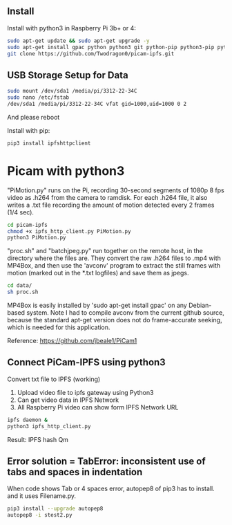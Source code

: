 
## Install
Install with python3 in Raspberry Pi 3b+ or 4:
```sh
sudo apt-get update && sudo apt-get upgrade -y
sudo apt-get install gpac python python3 git python-pip python3-pip python-picamera python3-picamera python-pil python3-pil python-numpy python3-numpy python-scipy python3-scipy -y
git clone https://github.com/Twodragon0/picam-ipfs.git
```
## USB Storage Setup for Data

```sh
sudo mount /dev/sda1 /media/pi/3312-22-34C
sudo nano /etc/fstab
/dev/sda1 /media/pi/3312-22-34C vfat gid=1000,uid=1000 0 2
```
And please reboot

Install with pip:

```sh
pip3 install ipfshttpclient
```

# Picam with python3 

"PiMotion.py" runs on the Pi, recording 30-second segments of 1080p 8 fps video as .h264 from the camera to ramdisk. For each .h264 file, it also writes a .txt file recording the amount of motion detected every 2 frames (1/4 sec).

```sh
cd picam-ipfs
chmod +x ipfs_http_client.py PiMotion.py 
python3 PiMotion.py
```

"proc.sh" and "batchjpeg.py" run together on the remote host, in the directory where the files are. They convert the raw .h264 files to .mp4 with MP4Box, and then use the 'avconv' program to extract the still frames with motion (marked out in the *.txt logfiles) and save them as jpegs.

```sh
cd data/
sh proc.sh
```

MP4Box is easily installed by 'sudo apt-get install gpac' on any Debian-based system. Note I had to compile avconv from the current github source, because the standard apt-get version does not do frame-accurate seeking, which is needed for this application. 

Reference:
https://github.com/jbeale1/PiCam1


## Connect PiCam-IPFS using python3

Convert txt file to IPFS (working)

1. Upload video file to ipfs gateway using Python3
2. Can get video data in IPFS Network
3. All Raspberry Pi video can show form IPFS Network URL

```sh
ipfs daemon &
python3 ipfs_http_client.py
```

Result: IPFS hash
Qm <hash> 

## Error solution = TabError: inconsistent use of tabs and spaces in indentation
When code shows Tab or 4 spaces error, autopep8 of pip3 has to install. and it uses Filename.py.
```sh
pip3 install --upgrade autopep8
autopep8 -i stest2.py 
```
